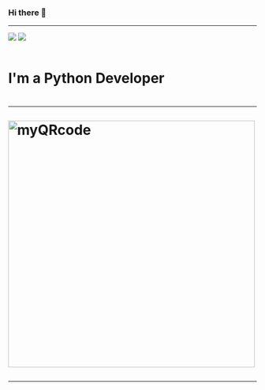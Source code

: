 ### Hi there 👋
<hr>
<a href="https://www.linkedin.com/in/artur-yurchenko-109ba9240/" target="_blank"><img src="https://img.icons8.com/android/48/000000/linkedin.png"/></a>
<a href="https://artur-yurchenko-portfolio.herokuapp.com/" target="_blank"><img src="https://img.icons8.com/cute-clipart/64/000000/a.png"/></a>
<br>
<br>
<h1>I'm a Python Developer<h1>
<hr>
<img src="https://user-images.githubusercontent.com/97242088/196054022-22c52cd2-9c5d-46a5-a37a-41df66ca18e6.png" width="500" height="500" alt="myQRcode"/>
<hr>


<!--
**artur24814/artur24814** is a ✨ _special_ ✨ repository because its `README.md` (this file) appears on your GitHub profile.

Here are some ideas to get you started:

- 🔭 I’m currently working on ...
- 🌱 I’m currently learning ...
- 👯 I’m looking to collaborate on ...
- 🤔 I’m looking for help with ...
- 💬 Ask me about ...
- 📫 How to reach me: ...
- 😄 Pronouns: ...
- ⚡ Fun fact: ...
-->
